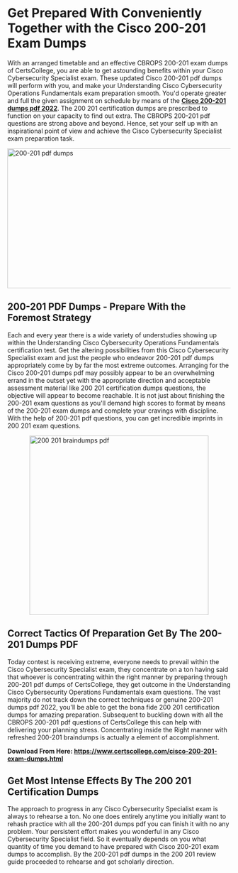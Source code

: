 <h1><strong>Get Prepared With Conveniently Together with the Cisco 200-201 Exam Dumps&nbsp;</strong></h1>
<p><span style="font-weight: 400;">With an arranged timetable and an effective CBROPS 200-201 exam dumps of CertsCollege, you are able to get astounding benefits within your Cisco Cybersecurity Specialist exam. These updated Cisco 200-201 pdf dumps will perform with you, and make your Understanding Cisco Cybersecurity Operations Fundamentals exam preparation smooth. You'd operate greater and full the given assignment on schedule by means of the <strong><a href="https://www.certscollege.com/cisco-200-201-exam-dumps.html">Cisco 200-201 dumps pdf 2022</a></strong>. The 200 201 certification dumps are prescribed to function on your capacity to find out extra. The CBROPS 200-201 pdf questions are strong above and beyond. Hence, set your self up with an inspirational point of view and achieve the Cisco Cybersecurity Specialist exam preparation task.&nbsp;</span></p>
<p><span style="font-weight: 400;"><img style="display: block; margin-left: auto; margin-right: auto;" src="https://i.ibb.co/CPDK3ps/Yellow-and-Blue-Initiative-Blog-Banner.png" alt="200-201 pdf dumps" width="559" height="315" /></span></p>
<h2><strong>200-201 PDF Dumps - Prepare With the Foremost Strategy</strong></h2>
<p><span style="font-weight: 400;">Each and every year there is a wide variety of understudies showing up within the Understanding Cisco Cybersecurity Operations Fundamentals certification test. Get the altering possibilities from this Cisco Cybersecurity Specialist exam and just the people who endeavor 200-201 pdf dumps appropriately come by by far the most extreme outcomes. Arranging for the Cisco 200-201 dumps pdf may possibly appear to be an overwhelming errand in the outset yet with the appropriate direction and acceptable assessment material like 200 201 certification dumps questions, the objective will appear to become reachable. It is not just about finishing the 200-201 exam questions as you'll demand high scores to format by means of the 200-201 exam dumps and complete your cravings with discipline. With the help of 200-201 pdf questions, you can get incredible imprints in 200 201 exam questions.</span></p>
<p><span style="font-weight: 400;"><a href="https://tinyurl.com/y7dh98bv"><img style="display: block; margin-left: auto; margin-right: auto;" src="https://i.ibb.co/9tMrhdY/Teacher-Appreciation-Invitation.png" alt="200 201 braindumps pdf " width="404" height="404" /></a></span></p>
<h2><strong>Correct Tactics Of Preparation Get By The 200-201 Dumps PDF</strong></h2>
<p><span style="font-weight: 400;">Today contest is receiving extreme, everyone needs to prevail within the Cisco Cybersecurity Specialist exam, they concentrate on a ton having said that whoever is concentrating within the right manner by preparing through 200-201 pdf dumps of CertsCollege, they get outcome in the Understanding Cisco Cybersecurity Operations Fundamentals exam questions. The vast majority do not track down the correct techniques or genuine 200-201 dumps pdf 2022, you'll be able to get the bona fide 200 201 certification dumps for amazing preparation. Subsequent to buckling down with all the CBROPS 200-201 pdf questions of CertsCollege this can help with delivering your planning stress. Concentrating inside the Right manner with refreshed 200-201 braindumps is actually a element of accomplishment.</span></p>
<p><span style="font-weight: 400;"><strong>Download From Here: <a href="https://www.certscollege.com/cisco-200-201-exam-dumps.html">https://www.certscollege.com/cisco-200-201-exam-dumps.html</a></strong></span></p>
<h2><strong>Get Most Intense Effects By The 200 201 Certification Dumps</strong></h2>
<p><span style="font-weight: 400;">The approach to progress in any Cisco Cybersecurity Specialist exam is always to rehearse a ton. No one does entirely anytime you initially want to rehash practice with all the 200-201 dumps pdf you can finish it with no any problem. Your persistent effort makes you wonderful in any Cisco Cybersecurity Specialist field. So it eventually depends on you what quantity of time you demand to have prepared with Cisco 200-201 exam dumps to accomplish. By the 200-201 pdf dumps in the 200 201 review guide proceeded to rehearse and got scholarly direction.</span></p>
